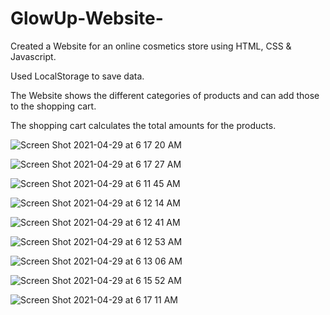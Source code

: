 # GlowUp-Website-


Created a Website for an online cosmetics store using HTML, CSS &amp; Javascript.

Used LocalStorage to save data. 

The Website shows the different categories of products and can add those to the shopping cart. 

The shopping cart calculates the total amounts for the products.


![Screen Shot 2021-04-29 at 6 17 20 AM](https://user-images.githubusercontent.com/33275709/116544672-6fa06500-a8bd-11eb-8e83-72d08c127919.png)



![Screen Shot 2021-04-29 at 6 17 27 AM](https://user-images.githubusercontent.com/33275709/116544674-6fa06500-a8bd-11eb-8988-7c1b78627dd1.png)




![Screen Shot 2021-04-29 at 6 11 45 AM](https://user-images.githubusercontent.com/33275709/116544661-6d3e0b00-a8bd-11eb-9aa3-4643a1a645a5.png)




![Screen Shot 2021-04-29 at 6 12 14 AM](https://user-images.githubusercontent.com/33275709/116544663-6e6f3800-a8bd-11eb-8f33-5242780aa797.png)



![Screen Shot 2021-04-29 at 6 12 41 AM](https://user-images.githubusercontent.com/33275709/116544665-6e6f3800-a8bd-11eb-96a1-f30f7e730c46.png)




![Screen Shot 2021-04-29 at 6 12 53 AM](https://user-images.githubusercontent.com/33275709/116544667-6e6f3800-a8bd-11eb-8d88-dcd72ba3a2cd.png)




![Screen Shot 2021-04-29 at 6 13 06 AM](https://user-images.githubusercontent.com/33275709/116544668-6f07ce80-a8bd-11eb-91ef-0f39cf109b88.png)




![Screen Shot 2021-04-29 at 6 15 52 AM](https://user-images.githubusercontent.com/33275709/116544670-6f07ce80-a8bd-11eb-970f-130b93e56b2e.png)




![Screen Shot 2021-04-29 at 6 17 11 AM](https://user-images.githubusercontent.com/33275709/116544671-6f07ce80-a8bd-11eb-8926-2d6999c5735f.png)
